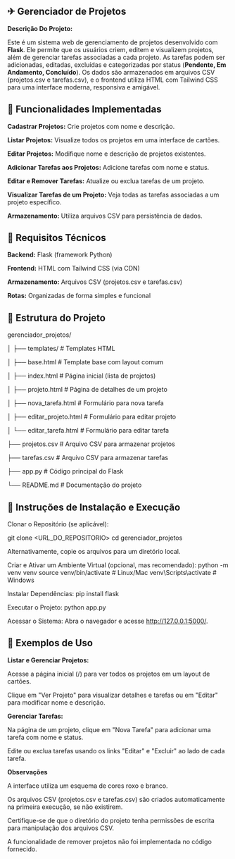 ## ✈ Gerenciador de Projetos

**Descrição Do Projeto:**

Este é um sistema web de gerenciamento de projetos desenvolvido com **Flask**. Ele permite que os usuários criem, editem e visualizem projetos, além de gerenciar tarefas associadas a cada projeto. As tarefas podem ser adicionadas, editadas, excluídas e categorizadas por status (**Pendente, Em Andamento, Concluído**). Os dados são armazenados em arquivos CSV (projetos.csv e tarefas.csv), e o frontend utiliza HTML com Tailwind CSS para uma interface moderna, responsiva e amigável.

## 🛴 Funcionalidades Implementadas

**Cadastrar Projetos:** Crie projetos com nome e descrição.

**Listar Projetos:** Visualize todos os projetos em uma interface de cartões.

**Editar Projetos:** Modifique nome e descrição de projetos existentes.

**Adicionar Tarefas aos Projetos:** Adicione tarefas com nome e status.

**Editar e Remover Tarefas:** Atualize ou exclua tarefas de um projeto.

**Visualizar Tarefas de um Projeto:** Veja todas as tarefas associadas a um projeto específico.

**Armazenamento:** Utiliza arquivos CSV para persistência de dados.


## 🚤 Requisitos Técnicos

**Backend:** Flask (framework Python)

**Frontend:** HTML com Tailwind CSS (via CDN)

**Armazenamento:** Arquivos CSV (projetos.csv e tarefas.csv)

**Rotas:** Organizadas de forma simples e funcional

## 🚗 Estrutura do Projeto

gerenciador_projetos/

│
├── templates/              # Templates HTML

│   ├── base.html           # Template base com layout comum

│   ├── index.html          # Página inicial (lista de projetos)

│   ├── projeto.html        # Página de detalhes de um projeto

│   ├── nova_tarefa.html    # Formulário para nova tarefa

│   ├── editar_projeto.html # Formulário para editar projeto

│   └── editar_tarefa.html  # Formulário para editar tarefa

├── projetos.csv            # Arquivo CSV para armazenar projetos

├── tarefas.csv             # Arquivo CSV para armazenar tarefas

├── app.py                  # Código principal do Flask

└── README.md               # Documentação do projeto



## 🚅 Instruções de Instalação e Execução

Clonar o Repositório (se aplicável):

git clone <URL_DO_REPOSITORIO>
cd gerenciador_projetos

Alternativamente, copie os arquivos para um diretório local.

Criar e Ativar um Ambiente Virtual (opcional, mas recomendado):
python -m venv venv
source venv/bin/activate  # Linux/Mac
venv\Scripts\activate     # Windows


Instalar Dependências:
pip install flask


Executar o Projeto:
python app.py


Acessar o Sistema:
Abra o navegador e acesse http://127.0.0.1:5000/.


## 🚒 Exemplos de Uso

**Listar e Gerenciar Projetos:**

Acesse a página inicial (/) para ver todos os projetos em um layout de cartões.

Clique em "Ver Projeto" para visualizar detalhes e tarefas ou em "Editar" para modificar nome e descrição.


**Gerenciar Tarefas:**

Na página de um projeto, clique em "Nova Tarefa" para adicionar uma tarefa com nome e status.

Edite ou exclua tarefas usando os links "Editar" e "Excluir" ao lado de cada tarefa.



**Observações**

A interface utiliza um esquema de cores roxo e branco.

Os arquivos CSV (projetos.csv e tarefas.csv) são criados automaticamente na primeira execução, se não existirem.

Certifique-se de que o diretório do projeto tenha permissões de escrita para manipulação dos arquivos CSV.

A funcionalidade de remover projetos não foi implementada no código fornecido.

